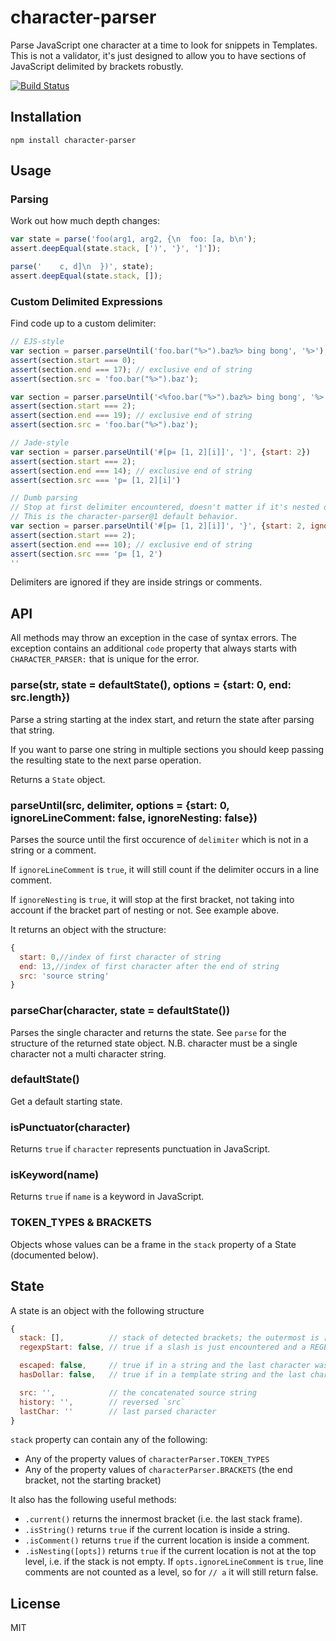# character-parser

Parse JavaScript one character at a time to look for snippets in Templates.  This is not a validator, it's just designed to allow you to have sections of JavaScript delimited by brackets robustly.

[![Build Status](https://img.shields.io/travis/ForbesLindesay/character-parser/master.svg)](https://travis-ci.org/ForbesLindesay/character-parser)

## Installation

    npm install character-parser

## Usage

### Parsing

Work out how much depth changes:

```js
var state = parse('foo(arg1, arg2, {\n  foo: [a, b\n');
assert.deepEqual(state.stack, [')', '}', ']']);

parse('    c, d]\n  })', state);
assert.deepEqual(state.stack, []);
```

### Custom Delimited Expressions

Find code up to a custom delimiter:

```js
// EJS-style
var section = parser.parseUntil('foo.bar("%>").baz%> bing bong', '%>');
assert(section.start === 0);
assert(section.end === 17); // exclusive end of string
assert(section.src = 'foo.bar("%>").baz');

var section = parser.parseUntil('<%foo.bar("%>").baz%> bing bong', '%>', {start: 2});
assert(section.start === 2);
assert(section.end === 19); // exclusive end of string
assert(section.src = 'foo.bar("%>").baz');

// Jade-style
var section = parser.parseUntil('#[p= [1, 2][i]]', ']', {start: 2})
assert(section.start === 2);
assert(section.end === 14); // exclusive end of string
assert(section.src === 'p= [1, 2][i]')

// Dumb parsing
// Stop at first delimiter encountered, doesn't matter if it's nested or not
// This is the character-parser@1 default behavior.
var section = parser.parseUntil('#[p= [1, 2][i]]', '}', {start: 2, ignoreNesting: true})
assert(section.start === 2);
assert(section.end === 10); // exclusive end of string
assert(section.src === 'p= [1, 2')
''
```

Delimiters are ignored if they are inside strings or comments.

## API

All methods may throw an exception in the case of syntax errors. The exception contains an additional `code` property that always starts with `CHARACTER_PARSER:` that is unique for the error.

### parse(str, state = defaultState(), options = {start: 0, end: src.length})

Parse a string starting at the index start, and return the state after parsing that string.

If you want to parse one string in multiple sections you should keep passing the resulting state to the next parse operation.

Returns a `State` object.

### parseUntil(src, delimiter, options = {start: 0, ignoreLineComment: false, ignoreNesting: false})

Parses the source until the first occurence of `delimiter` which is not in a string or a comment.

If `ignoreLineComment` is `true`, it will still count if the delimiter occurs in a line comment.

If `ignoreNesting` is `true`, it will stop at the first bracket, not taking into account if the bracket part of nesting or not. See example above.

It returns an object with the structure:

```js
{
  start: 0,//index of first character of string
  end: 13,//index of first character after the end of string
  src: 'source string'
}
```

### parseChar(character, state = defaultState())

Parses the single character and returns the state.  See `parse` for the structure of the returned state object.  N.B. character must be a single character not a multi character string.

### defaultState()

Get a default starting state.

### isPunctuator(character)

Returns `true` if `character` represents punctuation in JavaScript.

### isKeyword(name)

Returns `true` if `name` is a keyword in JavaScript.

### TOKEN_TYPES & BRACKETS

Objects whose values can be a frame in the `stack` property of a State (documented below).

## State

A state is an object with the following structure

```js
{
  stack: [],          // stack of detected brackets; the outermost is [0]
  regexpStart: false, // true if a slash is just encountered and a REGEXP state has just been added to the stack

  escaped: false,     // true if in a string and the last character was an escape character
  hasDollar: false,   // true if in a template string and the last character was a dollar sign

  src: '',            // the concatenated source string
  history: '',        // reversed `src`
  lastChar: ''        // last parsed character
}
```

`stack` property can contain any of the following:

- Any of the property values of `characterParser.TOKEN_TYPES`
- Any of the property values of `characterParser.BRACKETS` (the end bracket, not the starting bracket)

It also has the following useful methods:

- `.current()` returns the innermost bracket (i.e. the last stack frame).
- `.isString()` returns `true` if the current location is inside a string.
- `.isComment()` returns `true` if the current location is inside a comment.
- `.isNesting([opts])` returns `true` if the current location is not at the top level, i.e. if the stack is not empty. If `opts.ignoreLineComment` is `true`, line comments are not counted as a level, so for `// a` it will still return false.

## License

MIT
